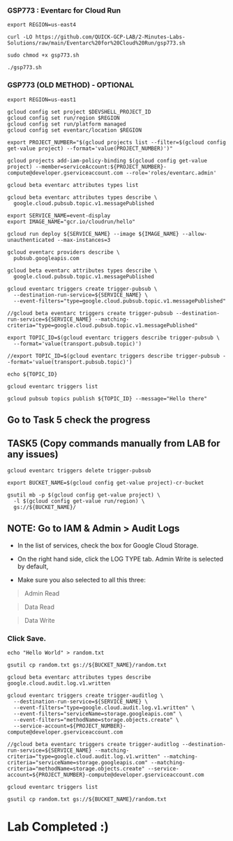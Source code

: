 ### GSP773 : Eventarc for Cloud Run 

```
export REGION=us-east4
```


```
curl -LO https://github.com/QUICK-GCP-LAB/2-Minutes-Labs-Solutions/raw/main/Eventarc%20for%20Cloud%20Run/gsp773.sh

sudo chmod +x gsp773.sh

./gsp773.sh
```

### GSP773 (OLD METHOD) - OPTIONAL


```
export REGION=us-east1
```

```
gcloud config set project $DEVSHELL_PROJECT_ID
gcloud config set run/region $REGION
gcloud config set run/platform managed
gcloud config set eventarc/location $REGION

export PROJECT_NUMBER="$(gcloud projects list --filter=$(gcloud config get-value project) --format='value(PROJECT_NUMBER)')"

gcloud projects add-iam-policy-binding $(gcloud config get-value project) --member=serviceAccount:${PROJECT_NUMBER}-compute@developer.gserviceaccount.com --role='roles/eventarc.admin'

gcloud beta eventarc attributes types list

gcloud beta eventarc attributes types describe \
  google.cloud.pubsub.topic.v1.messagePublished

export SERVICE_NAME=event-display
export IMAGE_NAME="gcr.io/cloudrun/hello"

gcloud run deploy ${SERVICE_NAME} --image ${IMAGE_NAME} --allow-unauthenticated --max-instances=3

gcloud eventarc providers describe \
  pubsub.googleapis.com

gcloud beta eventarc attributes types describe \
  google.cloud.pubsub.topic.v1.messagePublished

gcloud eventarc triggers create trigger-pubsub \
  --destination-run-service=${SERVICE_NAME} \
  --event-filters="type=google.cloud.pubsub.topic.v1.messagePublished"

//gcloud beta eventarc triggers create trigger-pubsub --destination-run-service=${SERVICE_NAME} --matching-criteria="type=google.cloud.pubsub.topic.v1.messagePublished"

export TOPIC_ID=$(gcloud eventarc triggers describe trigger-pubsub \
  --format='value(transport.pubsub.topic)')

//export TOPIC_ID=$(gcloud eventarc triggers describe trigger-pubsub --format='value(transport.pubsub.topic)')

echo ${TOPIC_ID}

gcloud eventarc triggers list

gcloud pubsub topics publish ${TOPIC_ID} --message="Hello there"
```
## Go to Task 5 check the progress
## TASK5 (Copy commands manually from LAB for any issues) 

```
gcloud eventarc triggers delete trigger-pubsub

export BUCKET_NAME=$(gcloud config get-value project)-cr-bucket

gsutil mb -p $(gcloud config get-value project) \
  -l $(gcloud config get-value run/region) \
  gs://${BUCKET_NAME}/

```

## NOTE: Go to IAM & Admin > Audit Logs

* In the list of services, check the box for Google Cloud Storage.

* On the right hand side, click the LOG TYPE tab. Admin Write is selected by default,
* Make sure you also selected to all this three:
> Admin Read

> Data Read

> Data Write

### Click Save.

```
echo "Hello World" > random.txt

gsutil cp random.txt gs://${BUCKET_NAME}/random.txt

gcloud beta eventarc attributes types describe google.cloud.audit.log.v1.written

gcloud eventarc triggers create trigger-auditlog \
  --destination-run-service=${SERVICE_NAME} \
  --event-filters="type=google.cloud.audit.log.v1.written" \
  --event-filters="serviceName=storage.googleapis.com" \
  --event-filters="methodName=storage.objects.create" \
  --service-account=${PROJECT_NUMBER}-compute@developer.gserviceaccount.com

//gcloud beta eventarc triggers create trigger-auditlog --destination-run-service=${SERVICE_NAME} --matching-criteria="type=google.cloud.audit.log.v1.written" --matching-criteria="serviceName=storage.googleapis.com" --matching-criteria="methodName=storage.objects.create" --service-account=${PROJECT_NUMBER}-compute@developer.gserviceaccount.com

gcloud eventarc triggers list

gsutil cp random.txt gs://${BUCKET_NAME}/random.txt
```

# Lab Completed :)
